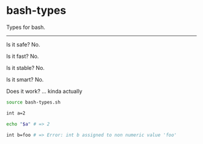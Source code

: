 # bash-types

Types for bash.

---

Is it safe? No.

Is it fast? No.

Is it stable? No.

Is it smart? No.

Does it work? ... kinda actually

```bash
source bash-types.sh

int a=2

echo "$a" # => 2

int b=foo # => Error: int b assigned to non numeric value 'foo'
```
